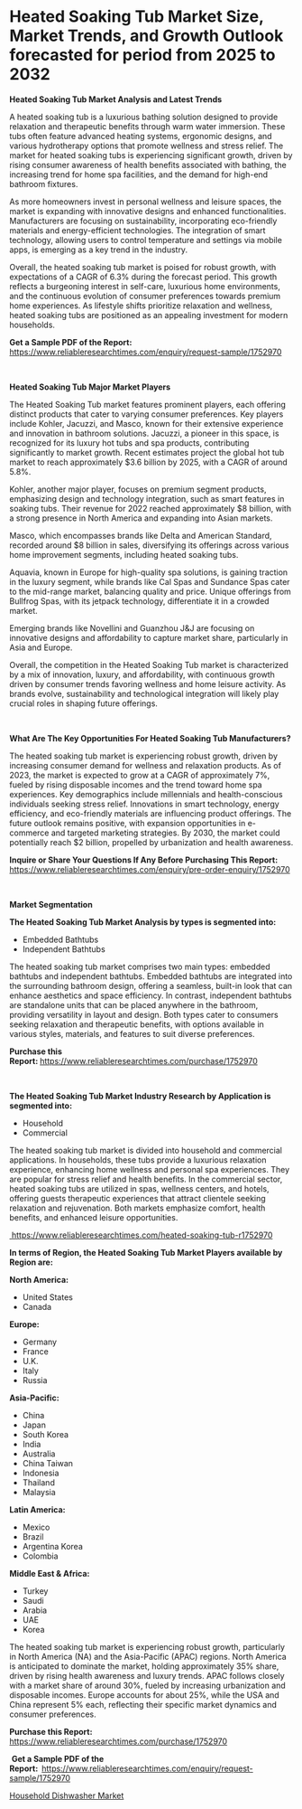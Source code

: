 <p><h1>Heated Soaking Tub Market Size, Market Trends, and Growth Outlook forecasted for period from 2025 to 2032</h1></p><p><strong>Heated Soaking Tub Market Analysis and Latest Trends</strong></p>
<p><p>A heated soaking tub is a luxurious bathing solution designed to provide relaxation and therapeutic benefits through warm water immersion. These tubs often feature advanced heating systems, ergonomic designs, and various hydrotherapy options that promote wellness and stress relief. The market for heated soaking tubs is experiencing significant growth, driven by rising consumer awareness of health benefits associated with bathing, the increasing trend for home spa facilities, and the demand for high-end bathroom fixtures.</p><p>As more homeowners invest in personal wellness and leisure spaces, the market is expanding with innovative designs and enhanced functionalities. Manufacturers are focusing on sustainability, incorporating eco-friendly materials and energy-efficient technologies. The integration of smart technology, allowing users to control temperature and settings via mobile apps, is emerging as a key trend in the industry.</p><p>Overall, the heated soaking tub market is poised for robust growth, with expectations of a CAGR of 6.3% during the forecast period. This growth reflects a burgeoning interest in self-care, luxurious home environments, and the continuous evolution of consumer preferences towards premium home experiences. As lifestyle shifts prioritize relaxation and wellness, heated soaking tubs are positioned as an appealing investment for modern households.</p></p>
<p><strong>Get a Sample PDF of the Report:&nbsp;</strong> <a href="https://www.reliableresearchtimes.com/enquiry/request-sample/1752970?utm_campaign=3060&utm_medium=2&utm_source=Github&utm_content=ia&utm_term=05042025&utm_id=heated-soaking-tub">https://www.reliableresearchtimes.com/enquiry/request-sample/1752970</a></p>
<p>&nbsp;</p>
<p><strong>Heated Soaking Tub Major Market Players</strong></p>
<p><p>The Heated Soaking Tub market features prominent players, each offering distinct products that cater to varying consumer preferences. Key players include Kohler, Jacuzzi, and Masco, known for their extensive experience and innovation in bathroom solutions. Jacuzzi, a pioneer in this space, is recognized for its luxury hot tubs and spa products, contributing significantly to market growth. Recent estimates project the global hot tub market to reach approximately $3.6 billion by 2025, with a CAGR of around 5.8%.</p><p>Kohler, another major player, focuses on premium segment products, emphasizing design and technology integration, such as smart features in soaking tubs. Their revenue for 2022 reached approximately $8 billion, with a strong presence in North America and expanding into Asian markets.</p><p>Masco, which encompasses brands like Delta and American Standard, recorded around $8 billion in sales, diversifying its offerings across various home improvement segments, including heated soaking tubs.</p><p>Aquavia, known in Europe for high-quality spa solutions, is gaining traction in the luxury segment, while brands like Cal Spas and Sundance Spas cater to the mid-range market, balancing quality and price. Unique offerings from Bullfrog Spas, with its jetpack technology, differentiate it in a crowded market.</p><p>Emerging brands like Novellini and Guanzhou J&J are focusing on innovative designs and affordability to capture market share, particularly in Asia and Europe. </p><p>Overall, the competition in the Heated Soaking Tub market is characterized by a mix of innovation, luxury, and affordability, with continuous growth driven by consumer trends favoring wellness and home leisure activity. As brands evolve, sustainability and technological integration will likely play crucial roles in shaping future offerings.</p></p>
<p>&nbsp;</p>
<p><strong>What Are The Key Opportunities For Heated Soaking Tub Manufacturers?</strong></p>
<p><p>The heated soaking tub market is experiencing robust growth, driven by increasing consumer demand for wellness and relaxation products. As of 2023, the market is expected to grow at a CAGR of approximately 7%, fueled by rising disposable incomes and the trend toward home spa experiences. Key demographics include millennials and health-conscious individuals seeking stress relief. Innovations in smart technology, energy efficiency, and eco-friendly materials are influencing product offerings. The future outlook remains positive, with expansion opportunities in e-commerce and targeted marketing strategies. By 2030, the market could potentially reach $2 billion, propelled by urbanization and health awareness.</p></p>
<p><strong>Inquire or Share Your Questions If Any Before Purchasing This Report:</strong> <a href="https://www.reliableresearchtimes.com/enquiry/pre-order-enquiry/1752970?utm_campaign=3060&utm_medium=2&utm_source=Github&utm_content=ia&utm_term=05042025&utm_id=heated-soaking-tub">https://www.reliableresearchtimes.com/enquiry/pre-order-enquiry/1752970</a></p>
<p>&nbsp;</p>
<p><strong>Market Segmentation</strong></p>
<p><strong>The Heated Soaking Tub Market Analysis by types is segmented into:</strong></p>
<p><ul><li>Embedded Bathtubs</li><li>Independent Bathtubs</li></ul></p>
<p><p>The heated soaking tub market comprises two main types: embedded bathtubs and independent bathtubs. Embedded bathtubs are integrated into the surrounding bathroom design, offering a seamless, built-in look that can enhance aesthetics and space efficiency. In contrast, independent bathtubs are standalone units that can be placed anywhere in the bathroom, providing versatility in layout and design. Both types cater to consumers seeking relaxation and therapeutic benefits, with options available in various styles, materials, and features to suit diverse preferences.</p></p>
<p><strong>Purchase this Report:&nbsp;</strong><a href="https://www.reliableresearchtimes.com/purchase/1752970?utm_campaign=3060&utm_medium=2&utm_source=Github&utm_content=ia&utm_term=05042025&utm_id=heated-soaking-tub">https://www.reliableresearchtimes.com/purchase/1752970</a></p>
<p>&nbsp;</p>
<p><strong>The Heated Soaking Tub Market Industry Research by Application is segmented into:</strong></p>
<p><ul><li>Household</li><li>Commercial</li></ul></p>
<p><p>The heated soaking tub market is divided into household and commercial applications. In households, these tubs provide a luxurious relaxation experience, enhancing home wellness and personal spa experiences. They are popular for stress relief and health benefits. In the commercial sector, heated soaking tubs are utilized in spas, wellness centers, and hotels, offering guests therapeutic experiences that attract clientele seeking relaxation and rejuvenation. Both markets emphasize comfort, health benefits, and enhanced leisure opportunities.</p></p>
<p><a href="https://www.reliableresearchtimes.com/heated-soaking-tub-r1752970?utm_campaign=3060&utm_medium=2&utm_source=Github&utm_content=ia&utm_term=05042025&utm_id=heated-soaking-tub">&nbsp;https://www.reliableresearchtimes.com/heated-soaking-tub-r1752970</a></p>
<p><strong>In terms of Region, the Heated Soaking Tub Market Players available by Region are:</strong></p>
<p>
    <p> <strong> North America: </strong>
        <ul>
            <li>United States</li>
            <li>Canada</li>
        </ul>
        </p> 
    <p> <strong> Europe: </strong>
        <ul>
            <li>Germany</li>
            <li>France</li>
            <li>U.K.</li>
            <li>Italy</li>
            <li>Russia</li>
        </ul>
        </p> 
    <p> <strong> Asia-Pacific: </strong>
        <ul>
            <li>China</li>
            <li>Japan</li>
            <li>South Korea</li>
            <li>India</li>
            <li>Australia</li>
            <li>China Taiwan</li>
            <li>Indonesia</li>
            <li>Thailand</li>
            <li>Malaysia</li>
        </ul>
        </p> 
    <p> <strong> Latin America: </strong>
        <ul>
            <li>Mexico</li>
            <li>Brazil</li>
            <li>Argentina Korea</li>
            <li>Colombia</li>
        </ul>
        </p> 
    <p> <strong> Middle East & Africa: </strong>
        <ul>
            <li>Turkey</li>
            <li>Saudi</li>
            <li>Arabia</li>
            <li>UAE</li>
            <li>Korea</li>
        </ul>
    </p>
    </p>
<p><p>The heated soaking tub market is experiencing robust growth, particularly in North America (NA) and the Asia-Pacific (APAC) regions. North America is anticipated to dominate the market, holding approximately 35% share, driven by rising health awareness and luxury trends. APAC follows closely with a market share of around 30%, fueled by increasing urbanization and disposable incomes. Europe accounts for about 25%, while the USA and China represent 5% each, reflecting their specific market dynamics and consumer preferences.</p></p>
<p><strong>Purchase this Report: </strong><a href="https://www.reliableresearchtimes.com/purchase/1752970?utm_campaign=3060&utm_medium=2&utm_source=Github&utm_content=ia&utm_term=05042025&utm_id=heated-soaking-tub">https://www.reliableresearchtimes.com/purchase/1752970</a></p>
<p>&nbsp;<strong>Get a Sample PDF of the Report:&nbsp;&nbsp;</strong><a href="https://www.reliableresearchtimes.com/enquiry/request-sample/1752970?utm_campaign=3060&utm_medium=2&utm_source=Github&utm_content=ia&utm_term=05042025&utm_id=heated-soaking-tub">https://www.reliableresearchtimes.com/enquiry/request-sample/1752970</a></p>
<p><strong></strong></p>
<p><p><a href="https://github.com/zurubting/Market-Research-Report-List-1/blob/main/household-dishwasher-market.md?utm_campaign=3060&utm_medium=2&utm_source=Github&utm_content=ia&utm_term=05042025&utm_id=heated-soaking-tub">Household Dishwasher Market</a></p></p>